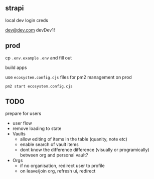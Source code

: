 ## strapi

local dev login creds

dev@dev.com
devDev1!

## prod

cp `.env.example` `.env` and fill out

build apps

use `ecosystem.config.cjs` files for pm2 management on prod

```pm2 start ecosystem.config.cjs```

## TODO

prepare for users

- user flow
- remove loading to state
- Vaults
  - allow editing of items in the table (quanity, note etc)
  - enable search of vault items
  - dont know the difference difference (visually or programically) between org and personal vault?
- Orgs
  - if no organisation, redirect user to profile
  - on leave/join org, refresh ui, redirect
